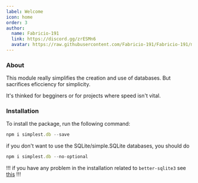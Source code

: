 ```yaml
---
label: Welcome
icon: home
order: 3
author:
  name: Fabricio-191
  link: https://discord.gg/zrESMn6
  avatar: https://raw.githubusercontent.com/Fabricio-191/Fabricio-191/master/Avatar%20128x128.png
---
```


### About

This module really simplifies the creation and use of databases.
But sacrifices eficciency for simplicity.

It's thinked for begginers or for projects where speed isn't vital. 

### Installation

To install the package, run the following command:
```js
npm i simplest.db --save
```

if you don't want to use the SQLite/simple.SQLite databases, you should do 

```js
npm i simplest.db --no-optional
```

!!!
if you have any problem in the installation related to `better-sqlite3` see [this](https://github.com/JoshuaWise/better-sqlite3/blob/master/docs/troubleshooting.md)
!!!